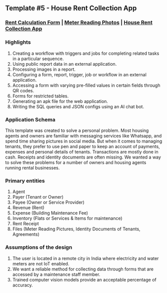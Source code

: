 ## Template #5 - House Rent Collection App                    
     
### [Rent Calculation Form](https://app1.cliosight.com/app/forms/217/show/public?noNavbar=true)  |   [Meter Reading Photos](https://app1.cliosight.com/app/reports/392/show/public?noNavbar=true)  | [House Rent Collection App](https://app1.cliosight.com/app/applications/11/show)            

### Highlights      
1. Creating a workflow with  triggers and jobs for completing related tasks in a particular sequence.  
2. Using public report data in an external application.
3. Processing images in a report.  
4. Configuring a form, report, trigger, job or workflow in an external application.  
5. Accessing a form with varying  pre-filled values in certain fields through QR codes.
6. Forms for restricted tables.     
7. Generating an apk file for the web application.     
8. Writing the SQL queries and JSON configs using an AI chat bot.    

### Application Schema    
This template was created to solve a personal problem. Most housing agents and owners are familiar with messaging services like Whatsapp, and spend time sharing pictures in social media. But when it comes to managing tenants, they prefer to use pen and paper to keep an account of payments, expenses and personal details of tenants. Transactions are mostly done in cash. Receipts and identity documents are often missing. We wanted a way to solve these problems for a number of owners and housing agents running rental businesses.   

### Primary entities
1. Agent
2. Payer (Tenant or Owner)      
3. Payee (Owner or Service Provider)       
4. Revenue (Rent)          
5. Expense (Building Maintenance Fee)           
6. Inventory (Flats or Services & Items for maintenance)             
7. Rent Receipt       
8. Files (Meter Reading Pictures, Identity Documents of Tenants, Agreements)         

### Assumptions of the design     
1. The user is located in a remote city in India where electricity and water meters are not IoT enabled.     
2. We want a reliable method for collecting data through forms that are accessed by a maintenance staff member.      
3. Trained computer vision models provide an acceptable percentage of accuracy.     

